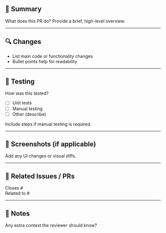 ## 🚀 Summary

What does this PR do? Provide a brief, high-level overview.

---

## 🔍 Changes

- List main code or functionality changes
- Bullet points help for readability

---

## 🧪 Testing

How was this tested?  
- [ ] Unit tests  
- [ ] Manual testing  
- [ ] Other (describe)

Include steps if manual testing is required.

---

## 📸 Screenshots (if applicable)

Add any UI changes or visual diffs.

---

## 🔗 Related Issues / PRs

Closes #  
Related to #  

---

## 📎 Notes

Any extra context the reviewer should know?